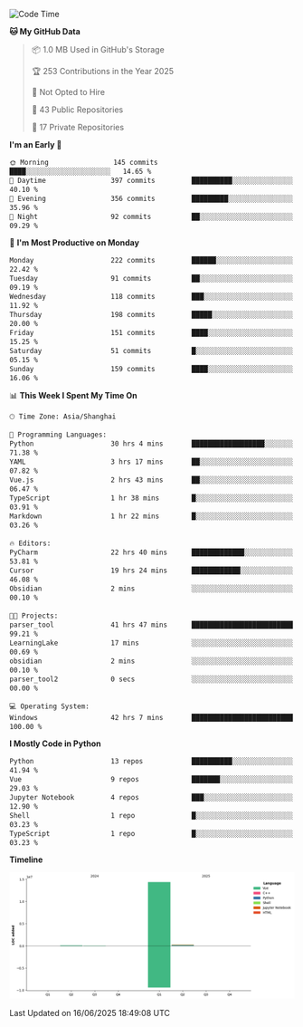 <!--START_SECTION:waka-->
![Code Time](http://img.shields.io/badge/Code%20Time-406%20hrs%207%20mins-blue)

**🐱 My GitHub Data** 

> 📦 1.0 MB Used in GitHub's Storage 
 > 
> 🏆 253 Contributions in the Year 2025
 > 
> 🚫 Not Opted to Hire
 > 
> 📜 43 Public Repositories 
 > 
> 🔑 17 Private Repositories 
 > 
**I'm an Early 🐤** 

```text
🌞 Morning                145 commits         ████░░░░░░░░░░░░░░░░░░░░░   14.65 % 
🌆 Daytime                397 commits         ██████████░░░░░░░░░░░░░░░   40.10 % 
🌃 Evening                356 commits         █████████░░░░░░░░░░░░░░░░   35.96 % 
🌙 Night                  92 commits          ██░░░░░░░░░░░░░░░░░░░░░░░   09.29 % 
```
📅 **I'm Most Productive on Monday** 

```text
Monday                   222 commits         ██████░░░░░░░░░░░░░░░░░░░   22.42 % 
Tuesday                  91 commits          ██░░░░░░░░░░░░░░░░░░░░░░░   09.19 % 
Wednesday                118 commits         ███░░░░░░░░░░░░░░░░░░░░░░   11.92 % 
Thursday                 198 commits         █████░░░░░░░░░░░░░░░░░░░░   20.00 % 
Friday                   151 commits         ████░░░░░░░░░░░░░░░░░░░░░   15.25 % 
Saturday                 51 commits          █░░░░░░░░░░░░░░░░░░░░░░░░   05.15 % 
Sunday                   159 commits         ████░░░░░░░░░░░░░░░░░░░░░   16.06 % 
```


📊 **This Week I Spent My Time On** 

```text
🕑︎ Time Zone: Asia/Shanghai

💬 Programming Languages: 
Python                   30 hrs 4 mins       ██████████████████░░░░░░░   71.38 % 
YAML                     3 hrs 17 mins       ██░░░░░░░░░░░░░░░░░░░░░░░   07.82 % 
Vue.js                   2 hrs 43 mins       ██░░░░░░░░░░░░░░░░░░░░░░░   06.47 % 
TypeScript               1 hr 38 mins        █░░░░░░░░░░░░░░░░░░░░░░░░   03.91 % 
Markdown                 1 hr 22 mins        █░░░░░░░░░░░░░░░░░░░░░░░░   03.26 % 

🔥 Editors: 
PyCharm                  22 hrs 40 mins      █████████████░░░░░░░░░░░░   53.81 % 
Cursor                   19 hrs 24 mins      ████████████░░░░░░░░░░░░░   46.08 % 
Obsidian                 2 mins              ░░░░░░░░░░░░░░░░░░░░░░░░░   00.10 % 

🐱‍💻 Projects: 
parser_tool              41 hrs 47 mins      █████████████████████████   99.21 % 
LearningLake             17 mins             ░░░░░░░░░░░░░░░░░░░░░░░░░   00.69 % 
obsidian                 2 mins              ░░░░░░░░░░░░░░░░░░░░░░░░░   00.10 % 
parser_tool2             0 secs              ░░░░░░░░░░░░░░░░░░░░░░░░░   00.00 % 

💻 Operating System: 
Windows                  42 hrs 7 mins       █████████████████████████   100.00 % 
```

**I Mostly Code in Python** 

```text
Python                   13 repos            ██████████░░░░░░░░░░░░░░░   41.94 % 
Vue                      9 repos             ███████░░░░░░░░░░░░░░░░░░   29.03 % 
Jupyter Notebook         4 repos             ███░░░░░░░░░░░░░░░░░░░░░░   12.90 % 
Shell                    1 repo              █░░░░░░░░░░░░░░░░░░░░░░░░   03.23 % 
TypeScript               1 repo              █░░░░░░░░░░░░░░░░░░░░░░░░   03.23 % 
```



**Timeline**

![Lines of Code chart](https://raw.githubusercontent.com/White1943/White1943/main/assets/bar_graph.png)


 Last Updated on 16/06/2025 18:49:08 UTC
<!--END_SECTION:waka-->
